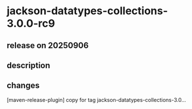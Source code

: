 # jackson-datatypes-collections-3.0.0-rc9

## release on 20250906
## description
## changes
[maven-release-plugin] copy for tag jackson-datatypes-collections-3.0…

